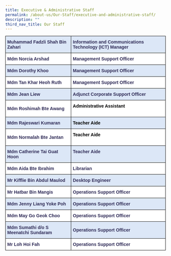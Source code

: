 ```yaml
---
title: Executive & Administrative Staff
permalink: /about-us/Our-Staff/executive-and-administrative-staff/
description: ""
third_nav_title: Our Staff
---
```

<style type="text/css">
.tg  {border-collapse:collapse;border-spacing:0;margin:0px auto;}
.tg td{border-color:black;border-style:solid;border-width:1px;font-family:Arial, sans-serif;font-size:14px;
  overflow:hidden;padding:10px 5px;word-break:normal;}
.tg th{border-color:black;border-style:solid;border-width:1px;font-family:Arial, sans-serif;font-size:14px;
  font-weight:normal;overflow:hidden;padding:10px 5px;word-break:normal;}
.tg .tg-9wka{background-color:#DCE7F7;color:#2E2A56;font-weight:bold;text-align:left;vertical-align:middle}
.tg .tg-ltnk{background-color:#FFF;color:#2E2A56;font-weight:bold;text-align:left;vertical-align:middle}
</style>
<table class="tg">
<tbody>
  <tr>
    <td class="tg-9wka">Muhammad Fadzli Shah Bin Zahari</td>
    <td class="tg-9wka">Information and Communications Technology (ICT) Manager</td>
  </tr>
  <tr>
    <td class="tg-ltnk">Mdm Norcia Arshad</td>
    <td class="tg-ltnk">Management Support Officer</td>
  </tr>
  <tr>
    <td class="tg-9wka">Mdm Dorothy Khoo</td>
    <td class="tg-9wka">Management Support Officer</td>
  </tr>
  <tr>
    <td class="tg-ltnk">Mdm Tan Khar Heoh Ruth</td>
    <td class="tg-ltnk">Management Support Officer</td>
  </tr>
  <tr>
    <td class="tg-9wka">Mdm Jean Liew</td>
    <td class="tg-9wka">Adjunct Corporate Support Officer</td>
  </tr>
  <tr>
    <td class="tg-ltnk">Mdm Roshimah Bte Awang <br></td>
    <td class="tg-ltnk"><span style="color:black">Administrative Assistant</span> <br><br></td>
  </tr>
  <tr>
    <td class="tg-9wka">Mdm Rajeswari Kumaran </td>
    <td class="tg-9wka"><span style="color:black">Teacher Aide</span></td>
  </tr>
  <tr>
    <td class="tg-ltnk"> Mdm Normalah Bte Jantan</td>
    <td class="tg-ltnk"><span style="color:black">Teacher Aide</span>  <br><br></td>
  </tr>
  <tr>
    <td class="tg-9wka">Mdm Catherine Tai Guat Hoon </td>
    <td class="tg-9wka">Teacher Aide <br><br></td>
  </tr>
  <tr>
    <td class="tg-ltnk">Mdm Aida Bte Ibrahim</td>
    <td class="tg-ltnk">Librarian</td>
  </tr>
  <tr>
    <td class="tg-9wka">Mr Kifflie Bin Abdul Maulod</td>
    <td class="tg-9wka">Desktop Engineer</td>
  </tr>
  <tr>
    <td class="tg-ltnk">Mr Hatbar Bin Mangis</td>
    <td class="tg-ltnk">Operations Support Officer</td>
  </tr>
  <tr>
    <td class="tg-9wka">Mdm Jenny Liang Yoke Poh</td>
    <td class="tg-9wka">Operations Support Officer</td>
  </tr>
  <tr>
    <td class="tg-ltnk">Mdm May Go Geok Choo</td>
    <td class="tg-ltnk">Operations Support Officer</td>
  </tr>
  <tr>
    <td class="tg-9wka">Mdm Sumathi d/o S Meenatchi Sundaram</td>
    <td class="tg-9wka">Operations Support Officer</td>
  </tr>
  <tr>
    <td class="tg-ltnk">Mr Loh Hoi Fah</td>
    <td class="tg-ltnk">Operations Support Officer</td>
  </tr>
</tbody>
</table>